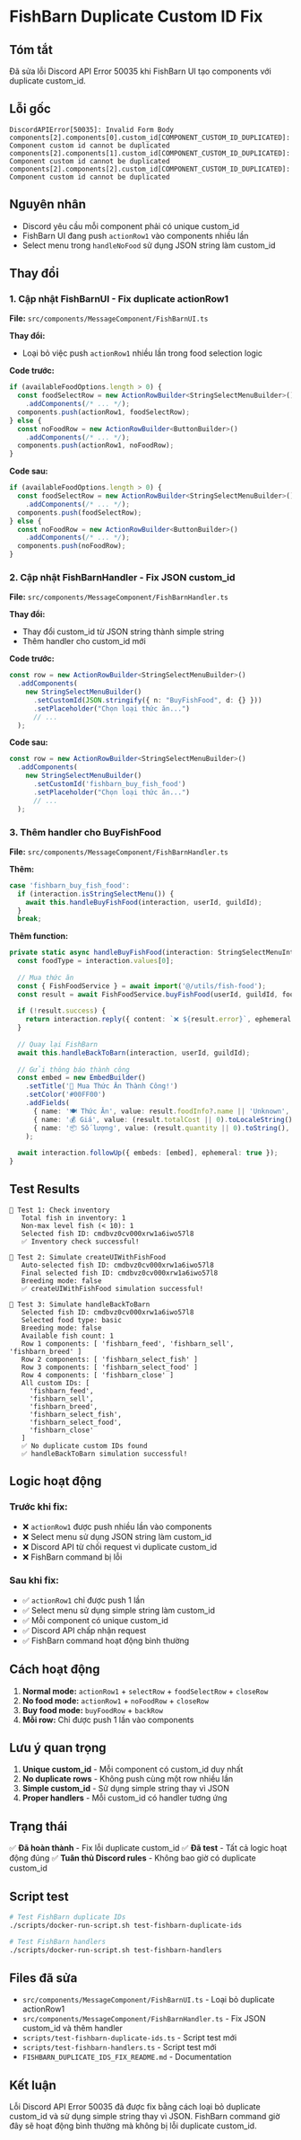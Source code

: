 # FishBarn Duplicate Custom ID Fix

## Tóm tắt
Đã sửa lỗi Discord API Error 50035 khi FishBarn UI tạo components với duplicate custom_id.

## Lỗi gốc

```
DiscordAPIError[50035]: Invalid Form Body
components[2].components[0].custom_id[COMPONENT_CUSTOM_ID_DUPLICATED]: Component custom id cannot be duplicated
components[2].components[1].custom_id[COMPONENT_CUSTOM_ID_DUPLICATED]: Component custom id cannot be duplicated
components[2].components[2].custom_id[COMPONENT_CUSTOM_ID_DUPLICATED]: Component custom id cannot be duplicated
```

## Nguyên nhân
- Discord yêu cầu mỗi component phải có unique custom_id
- FishBarn UI đang push `actionRow1` vào components nhiều lần
- Select menu trong `handleNoFood` sử dụng JSON string làm custom_id

## Thay đổi

### 1. Cập nhật FishBarnUI - Fix duplicate actionRow1
**File:** `src/components/MessageComponent/FishBarnUI.ts`

**Thay đổi:**
- Loại bỏ việc push `actionRow1` nhiều lần trong food selection logic

**Code trước:**
```typescript
if (availableFoodOptions.length > 0) {
  const foodSelectRow = new ActionRowBuilder<StringSelectMenuBuilder>()
    .addComponents(/* ... */);
  components.push(actionRow1, foodSelectRow);
} else {
  const noFoodRow = new ActionRowBuilder<ButtonBuilder>()
    .addComponents(/* ... */);
  components.push(actionRow1, noFoodRow);
}
```

**Code sau:**
```typescript
if (availableFoodOptions.length > 0) {
  const foodSelectRow = new ActionRowBuilder<StringSelectMenuBuilder>()
    .addComponents(/* ... */);
  components.push(foodSelectRow);
} else {
  const noFoodRow = new ActionRowBuilder<ButtonBuilder>()
    .addComponents(/* ... */);
  components.push(noFoodRow);
}
```

### 2. Cập nhật FishBarnHandler - Fix JSON custom_id
**File:** `src/components/MessageComponent/FishBarnHandler.ts`

**Thay đổi:**
- Thay đổi custom_id từ JSON string thành simple string
- Thêm handler cho custom_id mới

**Code trước:**
```typescript
const row = new ActionRowBuilder<StringSelectMenuBuilder>()
  .addComponents(
    new StringSelectMenuBuilder()
      .setCustomId(JSON.stringify({ n: "BuyFishFood", d: {} }))
      .setPlaceholder("Chọn loại thức ăn...")
      // ...
  );
```

**Code sau:**
```typescript
const row = new ActionRowBuilder<StringSelectMenuBuilder>()
  .addComponents(
    new StringSelectMenuBuilder()
      .setCustomId('fishbarn_buy_fish_food')
      .setPlaceholder("Chọn loại thức ăn...")
      // ...
  );
```

### 3. Thêm handler cho BuyFishFood
**File:** `src/components/MessageComponent/FishBarnHandler.ts`

**Thêm:**
```typescript
case 'fishbarn_buy_fish_food':
  if (interaction.isStringSelectMenu()) {
    await this.handleBuyFishFood(interaction, userId, guildId);
  }
  break;
```

**Thêm function:**
```typescript
private static async handleBuyFishFood(interaction: StringSelectMenuInteraction, userId: string, guildId: string) {
  const foodType = interaction.values[0];
  
  // Mua thức ăn
  const { FishFoodService } = await import('@/utils/fish-food');
  const result = await FishFoodService.buyFishFood(userId, guildId, foodType as any, 1);
  
  if (!result.success) {
    return interaction.reply({ content: `❌ ${result.error}`, ephemeral: true });
  }
  
  // Quay lại FishBarn
  await this.handleBackToBarn(interaction, userId, guildId);
  
  // Gửi thông báo thành công
  const embed = new EmbedBuilder()
    .setTitle('🛒 Mua Thức Ăn Thành Công!')
    .setColor('#00FF00')
    .addFields(
      { name: '🍽️ Thức Ăn', value: result.foodInfo?.name || 'Unknown', inline: true },
      { name: '💰 Giá', value: (result.totalCost || 0).toLocaleString(), inline: true },
      { name: '📦 Số lượng', value: (result.quantity || 0).toString(), inline: true }
    );
  
  await interaction.followUp({ embeds: [embed], ephemeral: true });
}
```

## Test Results

```
🧪 Test 1: Check inventory
   Total fish in inventory: 1
   Non-max level fish (< 10): 1
   Selected fish ID: cmdbvz0cv000xrw1a6iwo57l8
   ✅ Inventory check successful!

🧪 Test 2: Simulate createUIWithFishFood
   Auto-selected fish ID: cmdbvz0cv000xrw1a6iwo57l8
   Final selected fish ID: cmdbvz0cv000xrw1a6iwo57l8
   Breeding mode: false
   ✅ createUIWithFishFood simulation successful!

🧪 Test 3: Simulate handleBackToBarn
   Selected fish ID: cmdbvz0cv000xrw1a6iwo57l8
   Selected food type: basic
   Breeding mode: false
   Available fish count: 1
   Row 1 components: [ 'fishbarn_feed', 'fishbarn_sell', 'fishbarn_breed' ]
   Row 2 components: [ 'fishbarn_select_fish' ]
   Row 3 components: [ 'fishbarn_select_food' ]
   Row 4 components: [ 'fishbarn_close' ]
   All custom IDs: [
     'fishbarn_feed',
     'fishbarn_sell',
     'fishbarn_breed',
     'fishbarn_select_fish',
     'fishbarn_select_food',
     'fishbarn_close'
   ]
   ✅ No duplicate custom IDs found
   ✅ handleBackToBarn simulation successful!
```

## Logic hoạt động

### Trước khi fix:
- ❌ `actionRow1` được push nhiều lần vào components
- ❌ Select menu sử dụng JSON string làm custom_id
- ❌ Discord API từ chối request vì duplicate custom_id
- ❌ FishBarn command bị lỗi

### Sau khi fix:
- ✅ `actionRow1` chỉ được push 1 lần
- ✅ Select menu sử dụng simple string làm custom_id
- ✅ Mỗi component có unique custom_id
- ✅ Discord API chấp nhận request
- ✅ FishBarn command hoạt động bình thường

## Cách hoạt động

1. **Normal mode:** `actionRow1` + `selectRow` + `foodSelectRow` + `closeRow`
2. **No food mode:** `actionRow1` + `noFoodRow` + `closeRow`
3. **Buy food mode:** `buyFoodRow` + `backRow`
4. **Mỗi row:** Chỉ được push 1 lần vào components

## Lưu ý quan trọng

1. **Unique custom_id** - Mỗi component có custom_id duy nhất
2. **No duplicate rows** - Không push cùng một row nhiều lần
3. **Simple custom_id** - Sử dụng simple string thay vì JSON
4. **Proper handlers** - Mỗi custom_id có handler tương ứng

## Trạng thái

✅ **Đã hoàn thành** - Fix lỗi duplicate custom_id
✅ **Đã test** - Tất cả logic hoạt động đúng
✅ **Tuân thủ Discord rules** - Không bao giờ có duplicate custom_id

## Script test

```bash
# Test FishBarn duplicate IDs
./scripts/docker-run-script.sh test-fishbarn-duplicate-ids

# Test FishBarn handlers
./scripts/docker-run-script.sh test-fishbarn-handlers
```

## Files đã sửa

- `src/components/MessageComponent/FishBarnUI.ts` - Loại bỏ duplicate actionRow1
- `src/components/MessageComponent/FishBarnHandler.ts` - Fix JSON custom_id và thêm handler
- `scripts/test-fishbarn-duplicate-ids.ts` - Script test mới
- `scripts/test-fishbarn-handlers.ts` - Script test mới
- `FISHBARN_DUPLICATE_IDS_FIX_README.md` - Documentation

## Kết luận

Lỗi Discord API Error 50035 đã được fix bằng cách loại bỏ duplicate custom_id và sử dụng simple string thay vì JSON. FishBarn command giờ đây sẽ hoạt động bình thường mà không bị lỗi duplicate custom_id. 